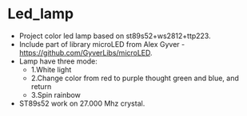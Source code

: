 # Led_lamp

- Project color led lamp based on st89s52+ws2812+ttp223.
- Include part of library microLED from Alex Gyver - https://github.com/GyverLibs/microLED.
- Lamp have three mode:
  - 1.White light
  - 2.Change color from red to purple thought green and blue, and return
  - 3.Spin rainbow
- ST89s52 work on 27.000 Mhz crystal.
